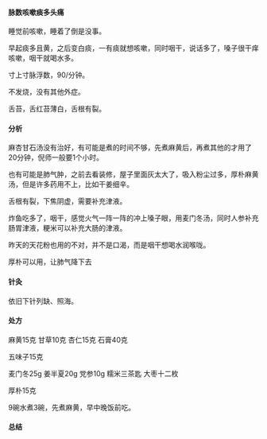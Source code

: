 #### 脉数咳嗽痰多头痛

睡觉前咳嗽，睡着了倒是没事。

早起痰多且黄，之后变白痰，一有痰就想咳嗽，同时咽干，说话多了，嗓子很干痒咳嗽，咽干就喝水多。

寸上寸脉浮数，90/分钟。

不发烧，没有其他外症。

舌苔，舌红苔薄白，舌根有裂。

#### 分析

麻杏甘石汤没有治好，有可能是煮的时间不够，先煮麻黄后，再煮其他的才用了20分钟，倪师一般要1个小时。

也有可能是肺气肿，之前去看装修，屋子里面灰太大了，吸入粉尘过多，厚朴麻黄汤，但是许多药用不上，比如干姜细辛。

舌根有裂，下焦阴虚，需要补充津液。

炸鱼吃多了，咽干，感觉火气一阵一阵的冲上嗓子眼，用麦门冬汤，同时人参补充肠胃津液，粳米可以补充大肠的津液。

昨天的天花粉也用的不对，并不是口渴，而是咽干想喝水润喉咙。

厚朴可以用，让肺气降下去

#### 针灸

依旧下针列缺、照海。

#### 处方

麻黄15克 甘草10克 杏仁15克 石膏40克

五味子15克

麦门冬25g 姜半夏20g 党参10g 糯米三茶匙 大枣十二枚

厚朴15克

9碗水煮3碗，先煮麻黄，早中晚饭前吃。

#### 总结


